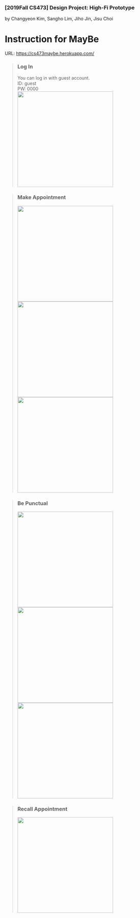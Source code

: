 ### [2019Fall CS473] <b>Design Project: High-Fi Prototype</b><br>
by Changyeon Kim, Sangho Lim, Jiho Jin, Jisu Choi
# Instruction for <b>MayBe</b>

URL: https://cs473maybe.herokuapp.com/

>### <b>Log In</b>
> You can log in with guest account.<br>
> ID: guest<br>
> PW: 0000<br>
> <img src="./screenshots/login.jpeg" width="300"/>

>### <b>Make Appointment</b>
> <img src="./screenshots/friend_list.jpeg" width="300"/>
> <img src="./screenshots/drag_timeslot.jpeg" width="300"/>
> <img src="./screenshots/upcoming_list.jpeg" width="300"/>

>### <b>Be Punctual</b>
> <img src="./screenshots/reward_0.jpeg" width="300"/>
> <img src="./screenshots/reward_get.jpeg" width="300"/>
> <img src="./screenshots/reward_20.jpeg" width="300"/>

>### <b>Recall Appointment</b>
> <img src="./screenshots/statistics_monthly.jpeg" width="300">